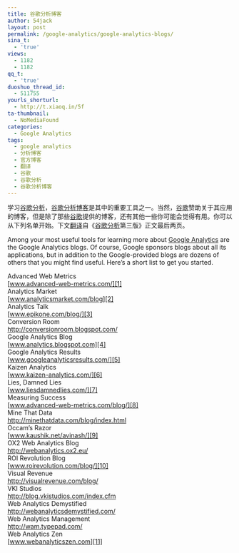 ```yaml
---
title: 谷歌分析博客
author: 54jack
layout: post
permalink: /google-analytics/google-analytics-blogs/
sina_t:
  - 'true'
views:
  - 1182
  - 1182
qq_t:
  - 'true'
duoshuo_thread_id:
  - 511755
yourls_shorturl:
  - http://t.xiaoq.in/5f
ta-thumbnail:
  - NoMediaFound
categories:
  - Google Analytics
tags:
  - google analytics
  - 分析博客
  - 官方博客
  - 翻译
  - 谷歌
  - 谷歌分析
  - 谷歌分析博客
---
```

学习<span class='wp_keywordlink'><a href="http://blog.xiaoq.in/google-analytics/" title="谷歌分析" target="_blank">谷歌分析</a></span>，<span class='wp_keywordlink_affiliate'><a href="http://blog.xiaoq.in/tag/%e8%b0%b7%e6%ad%8c%e5%88%86%e6%9e%90%e5%8d%9a%e5%ae%a2/" title="查看谷歌分析博客中的全部文章" target="_blank">谷歌分析博客</a></span>是其中的重要工具之一。当然，<span class='wp_keywordlink_affiliate'><a href="http://blog.xiaoq.in/tag/%e8%b0%b7%e6%ad%8c/" title="查看谷歌中的全部文章" target="_blank">谷歌</a></span>赞助关于其应用的博客，但是除了那些<span class='wp_keywordlink_affiliate'><a href="http://blog.xiaoq.in/tag/%e8%b0%b7%e6%ad%8c/" title="查看谷歌中的全部文章" target="_blank">谷歌</a></span>提供的博客，还有其他一些你可能会觉得有用。你可以从下列名单开始。下文<span class='wp_keywordlink_affiliate'><a href="http://blog.xiaoq.in/tag/%e7%bf%bb%e8%af%91/" title="查看翻译中的全部文章" target="_blank">翻译</a></span>自《<span class='wp_keywordlink_affiliate'><a href="http://blog.xiaoq.in/tag/%e8%b0%b7%e6%ad%8c%e5%88%86%e6%9e%90/" title="查看谷歌分析中的全部文章" target="_blank">谷歌分析</a></span>第三版》正文最后两页。

Among your most useful tools for learning more about <span class='wp_keywordlink'><a href="http://blog.xiaoq.in/google-analytics/" title="Google Analytics" target="_blank">Google Analytics</a></span> are the Google Analytics blogs. Of course, Google sponsors blogs about all its applications, but in addition to the Google-provided blogs are dozens of others that you might find useful. Here&#8217;s a short list to get you started.

Advanced Web Metrics  
[www.advanced-web-metrics.com/][1]  
Analytics Market  
[www.analyticsmarket.com/blog][2]  
Analytics Talk  
[www.epikone.com/blog/][3]  
Conversion Room  
<http://conversionroom.blogspot.com/>  
Google Analytics Blog  
[www.analytics.blogspot.com][4]  
Google Analytics Results  
[www.googleanalyticsresults.com/][5]  
Kaizen Analytics  
[www.kaizen-analytics.com/][6]  
Lies, Damned Lies  
[www.liesdamnedlies.com/][7]  
Measuring Success  
[www.advanced-web-metrics.com/blog/][8]  
Mine That Data  
<http://minethatdata.com/blog/index.html>  
Occam’s Razor  
[www.kaushik.net/avinash/][9]  
OX2 Web Analytics Blog  
<http://webanalytics.ox2.eu/>  
ROI Revolution Blog  
[www.roirevolution.com/blog/][10]  
Visual Revenue  
<http://visualrevenue.com/blog/>  
VKI Studios  
<http://blog.vkistudios.com/index.cfm>  
Web Analytics Demystified  
<http://webanalyticsdemystified.com/>  
Web Analytics Management  
<http://wam.typepad.com/>  
Web Analytics Zen  
[www.webanalyticszen.com][11]

 [1]: http://www.advanced-web-metrics.com/
 [2]: http://www.analyticsmarket.com/blog
 [3]: http://www.epikone.com/blog/
 [4]: http://www.analytics.blogspot.com
 [5]: http://www.googleanalyticsresults.com/
 [6]: http://www.kaizen-analytics.com/
 [7]: http://www.liesdamnedlies.com/
 [8]: http://www.advanced-web-metrics.com/blog/
 [9]: http://www.kaushik.net/avinash/
 [10]: http://www.roirevolution.com/blog/
 [11]: http://www.webanalyticszen.com